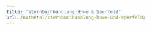 ```yaml
---
title: "Sternbuchhandlung Huwe & Sperfeld"
url: /nuthetal/sternbuchhandlung-huwe-und-sperfeld/
---
```


